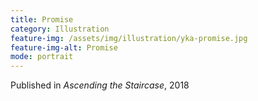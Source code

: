 ```yaml
---
title: Promise
category: Illustration
feature-img: /assets/img/illustration/yka-promise.jpg
feature-img-alt: Promise
mode: portrait
---
```


Published in *Ascending the Staircase*, 2018
